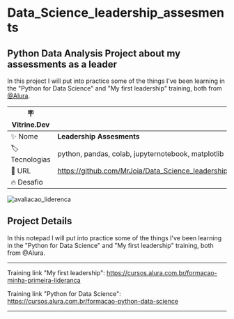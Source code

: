 # Data_Science_leadership_assesments

## Python Data Analysis Project about my assessments as a leader

In this project I will put into practice some of the things I've been learning in the "Python for Data Science" and "My first leadership" training, both from [@Alura](https://www.alura.com.br/).

| :placard: Vitrine.Dev |     |
| -------------  | --- |
| :sparkles: Nome        | **Leadership Assesments**
| :label: Tecnologias | python, pandas, colab, jupyternotebook, matplotlib
| :rocket: URL         | https://github.com/MrJoia/Data_Science_leadership_assesments
| :fire: Desafio     | 

<!-- Inserir imagem com a #vitrinedev ao final do link -->
![avaliacao_liderenca](https://github.com/MrJoia/Data_Science_leadership_assesments/assets/95688863/2d4c35ed-9111-421c-a77c-60337e9bc010#vitrinedev)

## Project Details

In this notepad I will put into practice some of the things I've been learning in the "Python for Data Science" and "My first leadership" training, both from @Alura.

---
Training link "My first leadership":  https://cursos.alura.com.br/formacao-minha-primeira-lideranca

Training link "Python for Data Science": https://cursos.alura.com.br/formacao-python-data-science

---
